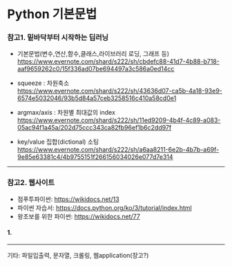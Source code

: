 # Python 기본문법

### 참고1. 밑바닥부터 시작하는 딥러닝
 - 기본문법(변수,연산,함수,클래스,라이브러리 로딩, 그래프 등)  
 https://www.evernote.com/shard/s222/sh/cbdefc88-41d7-4b88-b718-aaf9659262c0/15f336ad07be694497a3c586a0ed14cc 
 
 - squeeze : 차원축소  
 https://www.evernote.com/shard/s222/sh/43636d07-ca5b-4a18-93e9-6574e5032046/93b5d84a57ceb3258516c410a58cd0e1  
 
 - argmax/axis : 차원별 최대값의 index  
 https://www.evernote.com/shard/s222/sh/11ed9209-4b4f-4c89-a083-05ac94f1a45a/202d75ccc343ca82fb96ef1b6c2dd97f  
 
 - key/value 집합(dictional) 소팅
 https://www.evernote.com/shard/s222/sh/a6aa8211-6e2b-4b7b-a69f-9e85e63381c4/4b9755151f266156034026e077d7e314  
 
 
 

<hr />

### 참고2. 웹사이트
 - 점푸투파이썬: https://wikidocs.net/13  
 - 파이썬 자습서: https://docs.python.org/ko/3/tutorial/index.html  
 - 왕초보를 위한 파이썬: https://wikidocs.net/77  
#### 1. 

<hr />

기타: 파일입출력, 문자열, 크롤링, 웹application(장고?)
